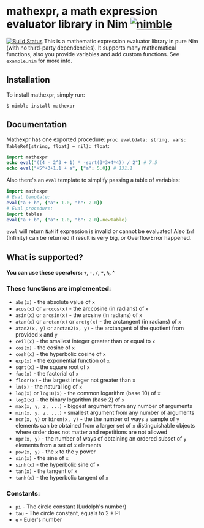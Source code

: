 # mathexpr, a math expression evaluator library in Nim [![nimble](https://raw.githubusercontent.com/yglukhov/nimble-tag/master/nimble_js.png)](https://github.com/yglukhov/nimble-tag)
[![Build Status](https://travis-ci.org/Yardanico/nim-mathexpr.svg?branch=master)](https://travis-ci.org/Yardanico/nim-mathexpr)
This is a mathematic expression evaluator library in pure Nim (with no third-party dependencies). 
It supports many mathematical functions, also you provide variables and add custom functions.
See `example.nim` for more info.

## Installation
To install mathexpr, simply run:
```
$ nimble install mathexpr
```

## Documentation
Mathexpr has one exported procedure: `proc eval(data: string, vars: TableRef[string, float] = nil): float`:

```nim
import mathexpr
echo eval("((4 - 2^3 + 1) * -sqrt(3*3+4*4)) / 2") # 7.5
echo eval("+5^+3+1.1 + a", {"a": 5.0}) # 131.1
```

Also there's an `eval` template to simplify passing a table of variables:

```nim
import mathexpr
# Eval template:
eval("a + b", {"a": 1.0, "b": 2.0})
# Eval procedure:
import tables
eval("a + b", {"a": 1.0, "b": 2.0}.newTable)
```

`eval` will return `NaN` if expression is invalid or cannot be evaluated!
Also `Inf` (Infinity) can be returned if result is very big, or OverflowError happened.

## What is supported?
#### You can use these operators: `+`, `-`, `/`, `*`, `%`, `^`
### These functions are implemented:
- `abs(x)` - the absolute value of `x`
- `acos(x)` or `arccos(x)` - the arccosine (in radians) of `x`
- `asin(x)` or `arcsin(x)` - the arcsine (in radians) of `x`
- `atan(x)` or `arctan(x)` or `arctg(x)` - the arctangent (in radians) of `x`
- `atan2(x, y)` or `arctan2(x, y)` - the arctangent of the quotient from provided `x` and `y`
- `ceil(x)` - the smallest integer greater than or equal to `x`
- `cos(x)` - the cosine of `x`
- `cosh(x)` - the hyperbolic cosine of `x`
- `exp(x)` - the exponential function of `x`
- `sqrt(x)` - the square root of `x`
- `fac(x)` - the factorial of `x`
- `floor(x)` - the largest integer not greater than `x`
- `ln(x)` - the natural log of `x`
- `log(x)` or `log10(x)` - the common logarithm (base 10) of `x`
- `log2(x)` - the binary logarithm (base 2) of `x`
- `max(x, y, z, ...)` - biggest argument from any number of arguments
- `min(x, y, z, ...)` - smallest argument from any number of arguments
- `ncr(x, y)` or `binom(x, y)` - the the number of ways a sample of `y` elements can be obtained from a larger set of `x` distinguishable objects where order does not matter and repetitions are not allowed
- `npr(x, y)` - the number of ways of obtaining an ordered subset of `y` elements from a set of `x` elements
- `pow(x, y)` - the `x` to the `y` power
- `sin(x)` - the sine of `x`
- `sinh(x)` - the hyperbolic sine of `x`
- `tan(x)` - the tangent of `x`
- `tanh(x)` - the hyperbolic tangent of `x`
### Constants:
- `pi` - The circle constant (Ludolph's number)
- `tau` - The circle constant, equals to 2 * PI
- `e` - Euler's number